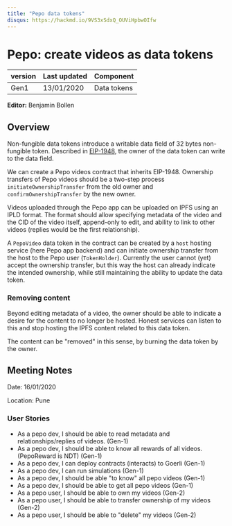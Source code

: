 ```yaml
---
title: "Pepo data tokens"
disqus: https://hackmd.io/9VS3xSdxQ_OUViHpbwOIfw
---
```


# Pepo: create videos as data tokens

| version | Last updated | Component   |
| ------- | ------------ | ----------- |
| Gen1    | 13/01/2020   | Data tokens |

**Editor:** Benjamin Bollen

## Overview

Non-fungible data tokens introduce a writable data field of 32 bytes non-fungible token. Described in [EIP-1948](https://github.com/ethereum/EIPs/blob/master/EIPS/eip-1948.md), the owner of the data token can write to the data field.

We can create a Pepo videos contract that inherits EIP-1948. Ownership transfers of Pepo videos should be a two-step process `initiateOwnershipTransfer` from the old owner and `confirmOwnershipTransfer` by the new owner.

Videos uploaded through the Pepo app can be uploaded on IPFS using an IPLD format. The format should allow specifying metadata of the video and the CID of the video itself, append-only to edit, and ability to link to other videos (replies would be the first relationship).

A `PepoVideo` data token in the contract can be created by a `host` hosting service (here Pepo app backend) and can initiate ownership transfer from the host to the Pepo user (`TokenHolder`). Currently the user cannot (yet) accept the ownership transfer, but this way the host can already indicate the intended ownership, while still maintaining the ability to update the data token.

### Removing content

Beyond editing metadata of a video, the owner should be able to indicate a desire for the content to no longer be hosted. Honest services can listen to this and stop hosting the IPFS content related to this data token.

The content can be "removed" in this sense, by burning the data token by the owner.


## Meeting Notes

Date: 16/01/2020

Location: Pune

### User Stories

- As a pepo dev, I should be able to read metadata and relationships/replies of videos. (Gen-1)
- As a pepo dev, I should be able to know all rewards of all videos. (PepoReward is NDT) (Gen-1)
- As a pepo dev, I can deploy contracts (interacts) to Goerli (Gen-1)
- As a pepo dev, I can run simulations (Gen-1)
- As a pepo dev, I should be able "to know" all pepo videos (Gen-1)
- As a pepo dev, I should be able to get all pepo videos (Gen-1)
- As a pepo user, I should be able to own my videos (Gen-2)
- As a pepo user, I should be able to transfer ownership of my videos (Gen-2)
- As a pepo user, I should be able to "delete" my videos (Gen-2)


